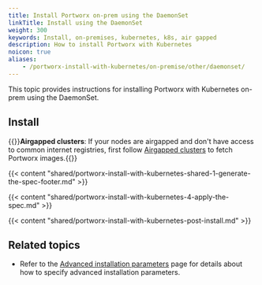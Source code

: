 ```yaml
---
title: Install Portworx on-prem using the DaemonSet
linkTitle: Install using the DaemonSet
weight: 300
keywords: Install, on-premises, kubernetes, k8s, air gapped
description: How to install Portworx with Kubernetes
noicon: true
aliases:
    - /portworx-install-with-kubernetes/on-premise/other/daemonset/
---
```


This topic provides instructions for installing Portworx with Kubernetes on-prem using the DaemonSet.

## Install

{{<info>}}**Airgapped clusters**: If your nodes are airgapped and don't have access to common internet registries, first follow [Airgapped clusters](/install-portworx/on-premises/airgapped) to fetch Portworx images.{{</info>}}

{{< content "shared/portworx-install-with-kubernetes-shared-1-generate-the-spec-footer.md" >}}

{{< content "shared/portworx-install-with-kubernetes-4-apply-the-spec.md" >}}

{{< content "shared/portworx-install-with-kubernetes-post-install.md" >}}

## Related topics

* Refer to the [Advanced installation parameters](/operations/operate-kubernetes/other-operations/advanced-installation-parameters/) page for details about how to specify advanced installation parameters.
